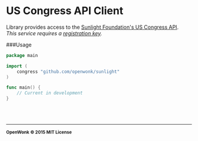 US Congress API Client
===================

Library provides access to the [Sunlight Foundation's US Congress API](https://sunlightlabs.github.io/congress).  
*This service requires a [registration key](http://sunlightfoundation.com/api/accounts/register).*

###Usage
```go
package main

import (
	congress "github.com/openwonk/sunlight"
)

func main() {
	// Current in development
}
```
<br>
<br>

<hr>
<small>
<strong>OpenWonk &copy; 2015 MIT License</strong>
</small>

